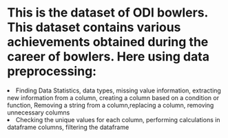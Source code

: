 # This is the dataset of ODI bowlers. This dataset contains various achievements obtained during the career of bowlers. Here using data preprocessing:
<li>Finding Data Statistics, data types, missing value information, extracting new information from a column, creating a column based on a condition or function, Removing a string from a column,replacing a column, removing unnecessary columns</li>
<li>Checking the unique values for each column, 
performing calculations in dataframe columns,
filtering the dataframe</li>
